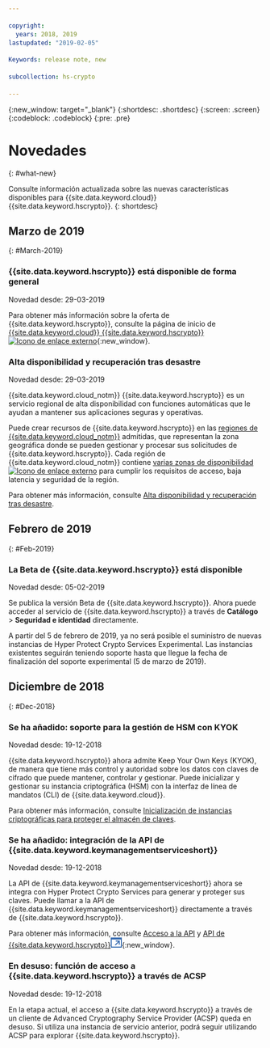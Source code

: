 ```yaml
---

copyright:
  years: 2018, 2019
lastupdated: "2019-02-05"

Keywords: release note, new

subcollection: hs-crypto

---
```


{:new_window: target="_blank"}
{:shortdesc: .shortdesc}
{:screen: .screen}
{:codeblock: .codeblock}
{:pre: .pre}

# Novedades
{: #what-new}

Consulte información actualizada sobre las nuevas características disponibles para {{site.data.keyword.cloud}} {{site.data.keyword.hscrypto}}.
{: shortdesc}

## Marzo de 2019
{: #March-2019}

### {{site.data.keyword.hscrypto}} está disponible de forma general
Novedad desde: 29-03-2019

Para obtener más información sobre la oferta de {{site.data.keyword.hscrypto}}, consulte la página de inicio de [{{site.data.keyword.cloud}} {{site.data.keyword.hscrypto}} ![Icono de enlace externo](../../icons/launch-glyph.svg "Icono de enlace externo")](https://www.ibm.com/cloud/hyper-protect-crypto){:new_window}.

### Alta disponibilidad y recuperación tras desastre
Novedad desde: 29-03-2019

{{site.data.keyword.cloud_notm}} {{site.data.keyword.hscrypto}} es un servicio regional de alta disponibilidad con funciones automáticas que le ayudan a mantener sus aplicaciones seguras y operativas.

Puede crear recursos de {{site.data.keyword.hscrypto}} en las [regiones de {{site.data.keyword.cloud_notm}}](/docs/services/hs-crypto/regions.html) admitidas, que representan la zona geográfica donde se pueden gestionar y procesar sus solicitudes de {{site.data.keyword.hscrypto}}. Cada región de {{site.data.keyword.cloud_notm}} contiene [varias zonas de disponibilidad ![Icono de enlace externo](../../icons/launch-glyph.svg "Icono de enlace externo")](https://www.ibm.com/blogs/bluemix/2018/06/expansion-availability-zones-global-regions/) para cumplir los requisitos de acceso, baja latencia y seguridad de la región.

Para obtener más información, consulte [Alta disponibilidad y recuperación tras desastre](/docs/services/hs-crypto/ha-dr.html).

## Febrero de 2019
{: #Feb-2019}

### La Beta de {{site.data.keyword.hscrypto}} está disponible
Novedad desde: 05-02-2019

Se publica la versión Beta de {{site.data.keyword.hscrypto}}. Ahora puede acceder al servicio de {{site.data.keyword.hscrypto}} a través de **Catálogo** > **Seguridad e identidad** directamente.

A partir del 5 de febrero de 2019, ya no será posible el suministro de nuevas instancias de Hyper Protect Crypto Services Experimental. Las instancias existentes seguirán teniendo soporte hasta que llegue la fecha de finalización del soporte experimental (5 de marzo de 2019).

## Diciembre de 2018
{: #Dec-2018}

### Se ha añadido: soporte para la gestión de HSM con KYOK
Novedad desde: 19-12-2018

{{site.data.keyword.hscrypto}} ahora admite Keep Your Own Keys (KYOK), de manera que tiene más control y autoridad sobre los datos con claves de cifrado que puede mantener, controlar y gestionar. Puede inicializar y gestionar su instancia criptográfica (HSM) con la interfaz de línea de mandatos (CLI) de {{site.data.keyword.cloud}}.

Para obtener más información, consulte [Inicialización de instancias criptográficas para proteger el almacén de claves](/docs/services/hs-crypto/initialize_hsm.html).

### Se ha añadido: integración de la API de {{site.data.keyword.keymanagementserviceshort}}
Novedad desde: 19-12-2018

La API de {{site.data.keyword.keymanagementserviceshort}} ahora se integra con Hyper Protect Crypto Services para generar y proteger sus claves. Puede llamar a la API de {{site.data.keyword.keymanagementserviceshort}} directamente a través de {{site.data.keyword.hscrypto}}.

Para obtener más información, consulte [Acceso a la API](/docs/services/hs-crypto/access-api.html) y [API de {{site.data.keyword.hscrypto}}![Icono de enlace externo](image/external_link.svg "Icono de enlace externo")](https://cloud.ibm.com/apidocs/hs-crypto){:new_window}.

### En desuso: función de acceso a {{site.data.keyword.hscrypto}} a través de ACSP
Novedad desde: 19-12-2018

En la etapa actual, el acceso a {{site.data.keyword.hscrypto}} a través de un cliente de Advanced Cryptography Service Provider (ACSP) queda en desuso. Si utiliza una instancia de servicio anterior, podrá seguir utilizando ACSP para explorar {{site.data.keyword.hscrypto}}.
